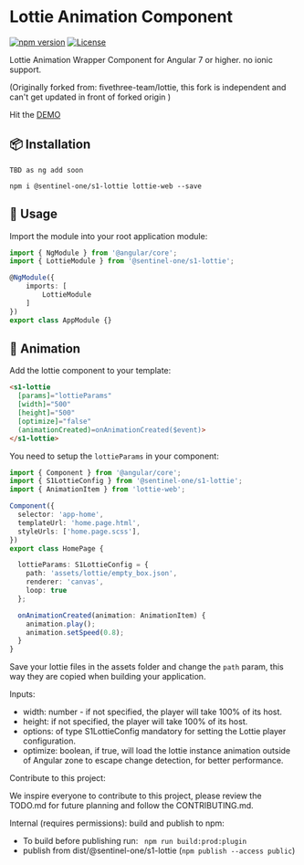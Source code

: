 # Lottie Animation Component

[![npm version](https://d25lcipzij17d.cloudfront.net/badge.svg?id=js&type=6&v=0.1.6&x2=0)](https://www.npmjs.com/package/@sentinel-one/s1-lottie)
[![License](https://img.shields.io/badge/License-MIT-green.svg)](https://github.com/Sentinel-One/lottie/blob/master/LICENSE)

Lottie Animation Wrapper Component for Angular 7 or higher. no ionic support.

(Originally forked from: fivethree-team/lottie, this fork is independent and can't get updated in front of forked origin )

Hit the [DEMO](https://bnmiolqym.github.stackblitz.io/)

## 📦 Installation

```console
TBD as ng add soon

npm i @sentinel-one/s1-lottie lottie-web --save
```

## 🔨 Usage
Import the module into your root application module:

```typescript
import { NgModule } from '@angular/core';
import { LottieModule } from '@sentinel-one/s1-lottie';

@NgModule({
    imports: [
        LottieModule
    ]
})
export class AppModule {}
```

## 🦄 Animation

Add the lottie component to your template:

```html
<s1-lottie
  [params]="lottieParams"
  [width]="500"
  [height]="500"
  [optimize]="false"
  (animationCreated)=onAnimationCreated($event)>
</s1-lottie>
```

You need to setup the `lottieParams` in your component:

```typescript
import { Component } from '@angular/core';
import { S1LottieConfig } from '@sentinel-one/s1-lottie';
import { AnimationItem } from 'lottie-web';

Component({
  selector: 'app-home',
  templateUrl: 'home.page.html',
  styleUrls: ['home.page.scss'],
})
export class HomePage {

  lottieParams: S1LottieConfig = {
    path: 'assets/lottie/empty_box.json',
    renderer: 'canvas',
    loop: true
  };

  onAnimationCreated(animation: AnimationItem) {
    animation.play();
    animation.setSpeed(0.8);
  }
}
```

Save your lottie files in the assets folder and change the `path` param, this way they are copied when building your application.

Inputs:
- width: number - if not specified, the player will take 100% of its host.
- height: if not specified, the player will take 100% of its host.
- options: of type S1LottieConfig mandatory for setting the Lottie player configuration.
- optimize: boolean, if true, will load the lottie instance animation outside of Angular zone to escape change detection, for better performance.

Contribute to this project:

We inspire everyone to contribute to this project, please review the TODO.md for future planning
and follow the CONTRIBUTING.md.

Internal (requires permissions): build and publish to npm:
- To build before publishing run:
 ` npm run build:prod:plugin`
 - publish from dist/@sentinel-one/s1-lottie (`npm publish --access public`)

